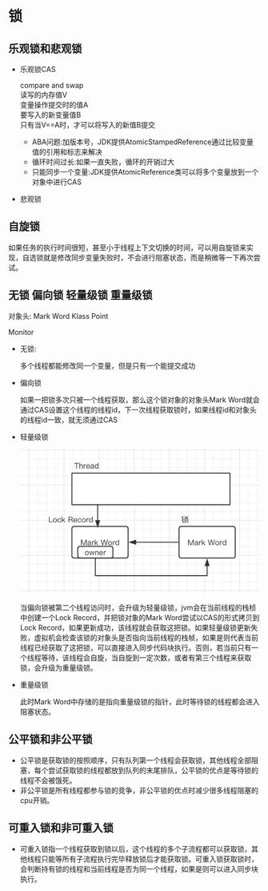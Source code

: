 # 锁

## 乐观锁和悲观锁

*   乐观锁CAS

    compare and swap\
    读写的内存值V\
    变量操作提交时的值A\
    要写入的新变量值B\
    只有当V==A时，才可以将写入的新值B提交

    * ABA问题:加版本号，JDK提供AtomicStampedReference通过比较变量值的引用和标志来解决
    * 循环时间过长:如果一直失败，循环的开销过大
    * 只能同步一个变量:JDK提供AtomicReference类可以将多个变量放到一个对象中进行CAS
* 悲观锁

## 自旋锁

如果任务的执行时间很短，甚至小于线程上下文切换的时间，可以用自旋锁来实现，自选锁就是修改同步变量失败时，不会进行阻塞状态，而是稍微等一下再次尝试。



## 无锁 偏向锁 轻量级锁 重量级锁

对象头: Mark Word  Klass Point

Monitor

*   无锁:

    多个线程都能修改同一个变量，但是只有一个能提交成功
*   偏向锁

    如果一把锁多次只被一个线程获取，那么这个锁对象的对象头Mark Word就会通过CAS设置这个线程的线程id，下一次线程获取锁时，如果线程id和对象头的线程id一致，就无须通过CAS
*   轻量级锁

    ![](../../.gitbook/assets/image.png)

    当偏向锁被第二个线程访问时，会升级为轻量级锁，jvm会在当前线程的栈桢中创建一个Lock Record，并把锁对象的Mark Word尝试以CAS的形式拷贝到Lock Record，如果更新成功，该线程就会获取这把锁。如果轻量级锁更新失败，虚拟机会检查该锁的对象头是否指向当前线程的栈帧，如果是则代表当前线程已经获取了这把锁，可以直接进入同步代码块执行。否则，若当前只有一个线程等待，该线程会自旋，当自旋到一定次数，或者有第三个线程来获取锁，会升级为重量级锁。
*   重量级锁

    此时Mark Word中存储的是指向重量级锁的指针，此时等待锁的线程都会进入阻塞状态。

## 公平锁和非公平锁

* 公平锁是获取锁的按照顺序，只有队列第一个线程会获取锁，其他线程全部阻塞，每个尝试获取锁的线程都放到队列的末尾排队，公平锁的优点是等待锁的线程不会被饿死。
* 非公平锁是所有线程都参与锁的竞争，非公平锁的优点时减少很多线程阻塞的cpu开销。

## 可重入锁和非可重入锁

* 可重入锁指一个线程获取到锁以后，这个线程的多个子流程都可以获取锁，其他线程只能等所有子流程执行完毕释放锁后才能获取锁。可重入锁获取锁时，会判断持有锁的线程和当前线程是否为同一个线程，如果是则可以进入同步块执行。



